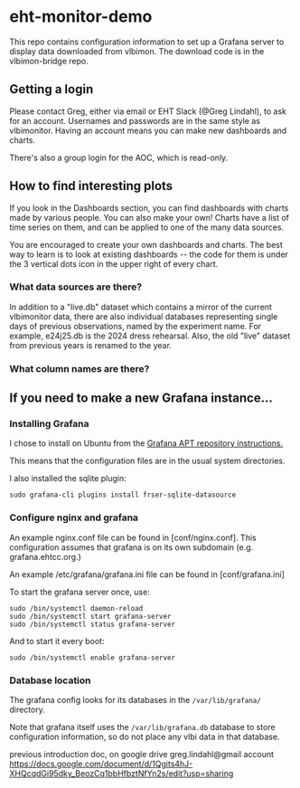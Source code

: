 # eht-monitor-demo

This repo contains configuration information to set up a Grafana
server to display data downloaded from vlbimon. The download code is
in the vlbimon-bridge repo.

## Getting a login

Please contact Greg, either via email or EHT Slack (@Greg Lindahl), to ask
for an account. Usernames and passwords are in the same style as
vlbimonitor. Having an account means you can make new dashboards and
charts.

There's also a group login for the AOC, which is read-only.

## How to find interesting plots

If you look in the Dashboards section, you can find dashboards
with charts made by various people. You can also make your own!
Charts have a list of time series on them, and can be applied
to one of the many data sources.

You are encouraged to create your own dashboards and charts.
The best way to learn is to look at existing dashboards -- the
code for them is under the 3 vertical dots icon in the upper right
of every chart.

### What data sources are there?

In addition to a "live.db" dataset which contains a mirror of the
current vlbimonitor data, there are also individual databases
representing single days of previous observations, named by the
experiment name. For example, e24j25.db is the 2024 dress rehearsal.
Also, the old "live" dataset from previous years is renamed to the
year.

### What column names are there?




## If you need to make a new Grafana instance...

### Installing Grafana

I chose to install on Ubuntu from the [Grafana APT repository instructions.](https://grafana.com/docs/grafana/latest/setup-grafana/installation/debian/#install-from-apt-repository)

This means that the configuration files are in the usual system directories.

I also installed the sqlite plugin:

```
sudo grafana-cli plugins install frser-sqlite-datasource
```

### Configure nginx and grafana

An example nginx.conf file can be found in [conf/nginx.conf]. This configuration
assumes that grafana is on its own subdomain (e.g. grafana.ehtcc.org.)

An example /etc/grafana/grafana.ini file can be found in [conf/grafana.ini]

To start the grafana server once, use:

```
sudo /bin/systemctl daemon-reload
sudo /bin/systemctl start grafana-server
sudo /bin/systemctl status grafana-server
```

And to start it every boot:

```
sudo /bin/systemctl enable grafana-server
```

### Database location

The grafana config looks for its databases in the `/var/lib/grafana/` directory.

Note that grafana itself uses the `/var/lib/grafana.db` database to
store configuration information, so do not place any vlbi data in that
database.


previous introduction doc, on google drive greg.lindahl@gmail account
https://docs.google.com/document/d/1Qgits4hJ-XHQcqdGi95dky_BeozCq1bbHfbztNfYn2s/edit?usp=sharing
